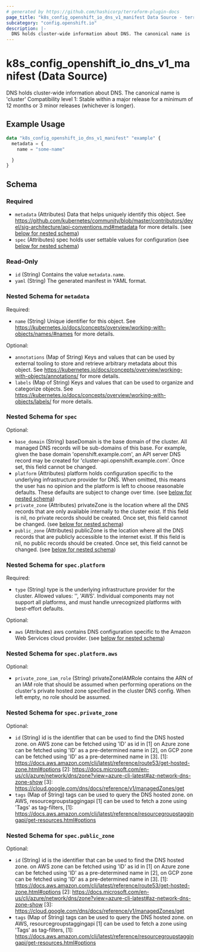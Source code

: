 ```yaml
---
# generated by https://github.com/hashicorp/terraform-plugin-docs
page_title: "k8s_config_openshift_io_dns_v1_manifest Data Source - terraform-provider-k8s"
subcategory: "config.openshift.io"
description: |-
  DNS holds cluster-wide information about DNS. The canonical name is 'cluster'  Compatibility level 1: Stable within a major release for a minimum of 12 months or 3 minor releases (whichever is longer).
---
```


# k8s_config_openshift_io_dns_v1_manifest (Data Source)

DNS holds cluster-wide information about DNS. The canonical name is 'cluster'  Compatibility level 1: Stable within a major release for a minimum of 12 months or 3 minor releases (whichever is longer).

## Example Usage

```terraform
data "k8s_config_openshift_io_dns_v1_manifest" "example" {
  metadata = {
    name = "some-name"

  }
}
```

<!-- schema generated by tfplugindocs -->
## Schema

### Required

- `metadata` (Attributes) Data that helps uniquely identify this object. See https://github.com/kubernetes/community/blob/master/contributors/devel/sig-architecture/api-conventions.md#metadata for more details. (see [below for nested schema](#nestedatt--metadata))
- `spec` (Attributes) spec holds user settable values for configuration (see [below for nested schema](#nestedatt--spec))

### Read-Only

- `id` (String) Contains the value `metadata.name`.
- `yaml` (String) The generated manifest in YAML format.

<a id="nestedatt--metadata"></a>
### Nested Schema for `metadata`

Required:

- `name` (String) Unique identifier for this object. See https://kubernetes.io/docs/concepts/overview/working-with-objects/names/#names for more details.

Optional:

- `annotations` (Map of String) Keys and values that can be used by external tooling to store and retrieve arbitrary metadata about this object. See https://kubernetes.io/docs/concepts/overview/working-with-objects/annotations/ for more details.
- `labels` (Map of String) Keys and values that can be used to organize and categorize objects. See https://kubernetes.io/docs/concepts/overview/working-with-objects/labels/ for more details.


<a id="nestedatt--spec"></a>
### Nested Schema for `spec`

Optional:

- `base_domain` (String) baseDomain is the base domain of the cluster. All managed DNS records will be sub-domains of this base.  For example, given the base domain 'openshift.example.com', an API server DNS record may be created for 'cluster-api.openshift.example.com'.  Once set, this field cannot be changed.
- `platform` (Attributes) platform holds configuration specific to the underlying infrastructure provider for DNS. When omitted, this means the user has no opinion and the platform is left to choose reasonable defaults. These defaults are subject to change over time. (see [below for nested schema](#nestedatt--spec--platform))
- `private_zone` (Attributes) privateZone is the location where all the DNS records that are only available internally to the cluster exist.  If this field is nil, no private records should be created.  Once set, this field cannot be changed. (see [below for nested schema](#nestedatt--spec--private_zone))
- `public_zone` (Attributes) publicZone is the location where all the DNS records that are publicly accessible to the internet exist.  If this field is nil, no public records should be created.  Once set, this field cannot be changed. (see [below for nested schema](#nestedatt--spec--public_zone))

<a id="nestedatt--spec--platform"></a>
### Nested Schema for `spec.platform`

Required:

- `type` (String) type is the underlying infrastructure provider for the cluster. Allowed values: '', 'AWS'.  Individual components may not support all platforms, and must handle unrecognized platforms with best-effort defaults.

Optional:

- `aws` (Attributes) aws contains DNS configuration specific to the Amazon Web Services cloud provider. (see [below for nested schema](#nestedatt--spec--platform--aws))

<a id="nestedatt--spec--platform--aws"></a>
### Nested Schema for `spec.platform.aws`

Optional:

- `private_zone_iam_role` (String) privateZoneIAMRole contains the ARN of an IAM role that should be assumed when performing operations on the cluster's private hosted zone specified in the cluster DNS config. When left empty, no role should be assumed.



<a id="nestedatt--spec--private_zone"></a>
### Nested Schema for `spec.private_zone`

Optional:

- `id` (String) id is the identifier that can be used to find the DNS hosted zone.  on AWS zone can be fetched using 'ID' as id in [1] on Azure zone can be fetched using 'ID' as a pre-determined name in [2], on GCP zone can be fetched using 'ID' as a pre-determined name in [3].  [1]: https://docs.aws.amazon.com/cli/latest/reference/route53/get-hosted-zone.html#options [2]: https://docs.microsoft.com/en-us/cli/azure/network/dns/zone?view=azure-cli-latest#az-network-dns-zone-show [3]: https://cloud.google.com/dns/docs/reference/v1/managedZones/get
- `tags` (Map of String) tags can be used to query the DNS hosted zone.  on AWS, resourcegroupstaggingapi [1] can be used to fetch a zone using 'Tags' as tag-filters,  [1]: https://docs.aws.amazon.com/cli/latest/reference/resourcegroupstaggingapi/get-resources.html#options


<a id="nestedatt--spec--public_zone"></a>
### Nested Schema for `spec.public_zone`

Optional:

- `id` (String) id is the identifier that can be used to find the DNS hosted zone.  on AWS zone can be fetched using 'ID' as id in [1] on Azure zone can be fetched using 'ID' as a pre-determined name in [2], on GCP zone can be fetched using 'ID' as a pre-determined name in [3].  [1]: https://docs.aws.amazon.com/cli/latest/reference/route53/get-hosted-zone.html#options [2]: https://docs.microsoft.com/en-us/cli/azure/network/dns/zone?view=azure-cli-latest#az-network-dns-zone-show [3]: https://cloud.google.com/dns/docs/reference/v1/managedZones/get
- `tags` (Map of String) tags can be used to query the DNS hosted zone.  on AWS, resourcegroupstaggingapi [1] can be used to fetch a zone using 'Tags' as tag-filters,  [1]: https://docs.aws.amazon.com/cli/latest/reference/resourcegroupstaggingapi/get-resources.html#options
